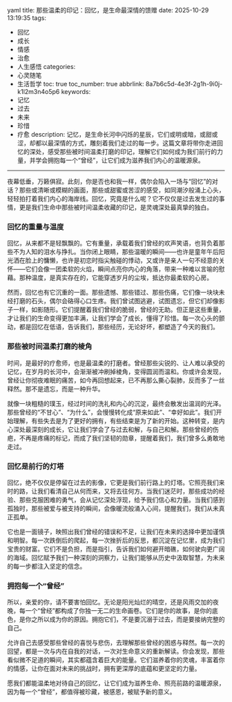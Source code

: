 yaml
title: 那些温柔的印记：回忆，是生命最深情的馈赠
date: 2025-10-29 13:19:35
tags:
  - 回忆
  - 成长
  - 情感
  - 治愈
  - 人生感悟
categories:
  - 心灵随笔
  - 生活哲学
toc: true
toc_number: true
abbrlink: 8a7b6c5d-4e3f-2g1h-9i0j-k1l2m3n4o5p6
keywords:
  - 记忆
  - 过去
  - 未来
  - 珍惜
  - 疗愈
description: 记忆，是生命长河中闪烁的星辰，它们或明或暗，或甜或涩，却都以最深情的方式，雕刻着我们走过的每一步。这篇文章将带你走进回忆的深处，感受那些被时间温柔打磨的印记，理解它们如何成为我们前行的力量，并学会拥抱每一个“曾经”，让它们成为滋养我们内心的温暖源泉。
---

夜幕低垂，万籁俱寂。此刻，你是否也和我一样，偶尔会陷入一场与“回忆”的对话？那些或清晰或模糊的画面，那些或甜蜜或苦涩的感受，如同潮汐般涌上心头，轻轻拍打着我们内心的海岸线。回忆，究竟是什么呢？它不仅仅是过去发生过的事情，更是我们生命中那些被时间温柔收藏的印记，是灵魂深处最真挚的独白。

### 回忆的重量与温度

回忆，从来都不是轻飘飘的。它有重量，承载着我们曾经的欢声笑语，也背负着那些不为人知的泪水与挣扎。当你闭上眼睛，那些温暖的瞬间——也许是童年午后阳光洒在脸上的慵懒，也许是初恋时指尖触碰的悸动，又或许是亲人一句不经意的关怀——它们会像一团柔软的火焰，瞬间点亮你内心的角落，带来一种难以言喻的慰藉。那种温度，是真实存在的，它能穿透岁月的尘埃，抵达你最柔软的心房。

然而，回忆也有它沉重的一面。那些遗憾、那些错过、那些伤痛，它们像一块块未经打磨的石头，偶尔会硌得心口生疼。我们曾试图逃避，试图遗忘，但它们却像影子一样，如影随形。它们提醒着我们曾经的脆弱，曾经的无助。但正是这些重量，才让我们的生命变得更加丰满，让我们学会了成长，懂得了珍惜。每一次心头的颤动，都是回忆在低语，告诉我们，那些经历，无论好坏，都塑造了今天的我们。

### 那些被时间温柔打磨的棱角

时间，是最好的疗愈师，也是最温柔的打磨者。曾经那些尖锐的、让人难以承受的记忆，在岁月的长河中，会渐渐被冲刷掉棱角，变得圆润而温和。你或许会发现，曾经让你彻夜难眠的痛苦，如今再回想起来，已不再那么撕心裂肺，反而多了一丝释然。那不是遗忘，而是一种升华。

就像一块粗糙的璞玉，经过时间的洗礼和内心的沉淀，最终会散发出温润的光泽。那些曾经的“不甘心”、“为什么”，会慢慢转化成“原来如此”、“幸好如此”。我们开始理解，有些失去是为了更好的拥有，有些结束是为了新的开始。这种转变，是内心深处最深刻的成长，它让我们学会了与过去和解，与自己和解。那些曾经的伤疤，不再是疼痛的标记，而成了我们坚韧的勋章，提醒着我们，我们曾多么勇敢地走过。

### 回忆是前行的灯塔

回忆，绝不仅仅是停留在过去的影像，它更是我们前行路上的灯塔。它照亮我们来时的路，让我们看清自己从何而来，又将去往何方。当我们迷茫时，那些成功的经验、那些克服困难的勇气，会从记忆深处浮现，给予我们信心和力量。当我们感到孤独时，那些被爱与被支持的瞬间，会像暖流般涌入心间，提醒我们，我们从未真正孤单。

它也是一面镜子，映照出我们曾经的错误和不足，让我们在未来的选择中更加谨慎和明智。每一次跌倒后的爬起，每一次挫折后的反思，都沉淀在记忆里，成为我们宝贵的财富。它们不是负担，而是指引，告诉我们如何避开暗礁，如何驶向更广阔的海域。回忆赋予我们一种深刻的洞察力，让我们能够从历史中汲取智慧，为未来的每一步都注入坚定的信念。

### 拥抱每一个“曾经”

所以，亲爱的你，请不要害怕回忆。无论是阳光灿烂的晴空，还是风雨交加的夜晚，每一个“曾经”都构成了你独一无二的生命画卷。它们是你的故事，是你的底色，是你之所以成为你的原因。拥抱它们，不是要沉溺于过去，而是要接纳完整的自己。

允许自己去感受那些曾经的喜悦与悲伤，去理解那些曾经的困惑与释然。每一次的回望，都是一次与内在自我的对话，一次对生命意义的重新解读。你会发现，那些看似微不足道的瞬间，其实都蕴含着巨大的能量。它们滋养着你的灵魂，丰富着你的情感，让你在面对未来的挑战时，拥有更深厚的底蕴和更坚定的力量。

愿我们都能温柔地对待自己的回忆，让它们成为滋养生命、照亮前路的温暖源泉，因为每一个“曾经”，都值得被珍藏，被感恩，被赋予新的意义。
